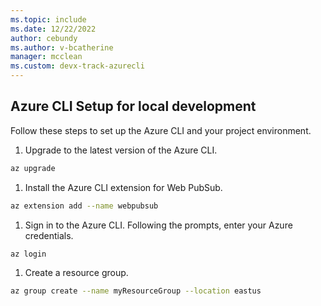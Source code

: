 ```yaml
---
ms.topic: include
ms.date: 12/22/2022
author: cebundy
ms.author: v-bcatherine
manager: mcclean
ms.custom: devx-track-azurecli
---
```


## Azure CLI Setup for local development

Follow these steps to set up the Azure CLI and your project environment.

1. Upgrade to the latest version of the Azure CLI. 

  ```bash
  az upgrade
  ```

1. Install the Azure CLI extension for Web PubSub. 

  ```bash
  az extension add --name webpubsub
  ```

1. Sign in to the Azure CLI.  Following the prompts, enter your Azure credentials.

  ```bash
  az login
  ```

1. Create a resource group. 

  ```bash
  az group create --name myResourceGroup --location eastus
  ```
